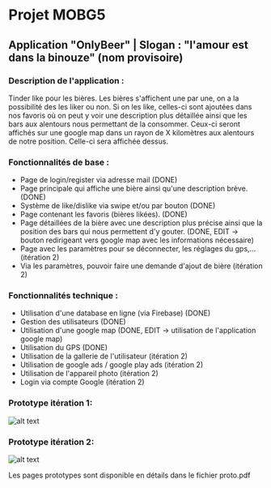 # Projet MOBG5 

## Application "OnlyBeer" | Slogan : "l'amour est dans la binouze" (nom provisoire)

### Description de l'application : 

Tinder like pour les bières. Les bières s'affichent une par une, on a la possibilité des les liker ou non. Si on les like, celles-ci sont ajoutées
dans nos favoris où on peut y voir une description plus détaillée ainsi que les bars aux alentours nous permettant de la consommer. Ceux-ci seront affichés sur une google map dans un rayon de X kilomètres aux alentours de notre position. Celle-ci sera affichée dessus.  

### Fonctionnalités de base : 

- Page de login/register via adresse mail (DONE)
- Page principale qui affiche une bière ainsi qu'une description brève. (DONE)
- Système de like/dislike via swipe et/ou par bouton (DONE)
- Page contenant les favoris (bières likées). (DONE)
- Page détaillées de la bière avec une description plus précise ainsi que la position des bars qui nous permettent d'y gouter. (DONE, EDIT -> bouton redirigeant vers google map avec les informations nécessaire)  
- Page avec les paramètres pour se déconnecter, les réglages du gps,... (itération 2)
- Via les paramètres, pouvoir faire une demande d'ajout de bière (itération 2)

### Fonctionnalités technique : 

- Utilisation d'une database en ligne (via Firebase) (DONE)
- Gestion des utilisateurs (DONE)
- Utilisation d'une google map (DONE, EDIT -> utilisation de l'application google map)
- Utilisation du GPS (DONE)
- Utilisation de la gallerie de l'utilisateur (itération 2)
- Utilisation de google ads / google play ads (itération 2)
- Utilisation de l'appareil photo (itération 2)
- Login via compte Google (itération 2)

### Prototype itération 1: 

![alt text](https://cdn.discordapp.com/attachments/913918732647170078/1033008918705745930/prototype_iteration_1.png)

### Prototype itération 2: 

![alt text](https://media.discordapp.net/attachments/913918732647170078/1032994416455077898/unknown.png?width=936&height=670)

Les pages prototypes sont disponible en détails dans le fichier proto.pdf


